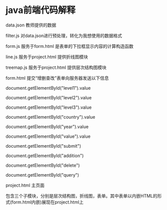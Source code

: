 # java前端代码解释

data.json 教师提供的数据

filter.js 对data.json进行预处理，转化为我想使用的数据格式

form.js 服务于form.html 是表单的下拉框显示内容的计算构造函数

line.js 服务于project.html 提供折线图模块

treemap.js 服务于project.html 提供层次结构图模块

form.html 提交“增删查改”表单向服务器发送以下信息

document.getElementById("level1").value

document.getElementById("level2").value

document.getElementById("level3").value

document.getElementById("country").value

document.getElementById("year").value

document.getElementById("value").value

document.getElementById("submit")

document.getElementById("addition")

document.getElementById("delete")

document.getElementById("query")

project.html 主页面

包含三个子模块，分别是层次结构图，折线图，表单。其中表单以内嵌HTML的形式(form.html内嵌)展现在project.html上
